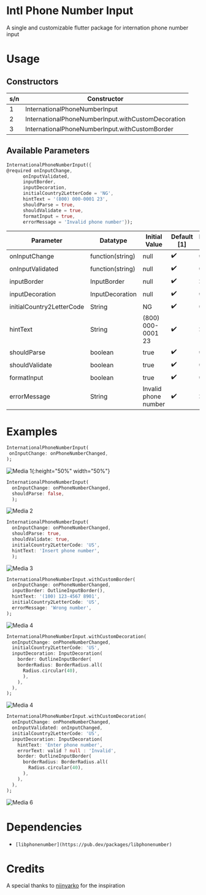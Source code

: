 # Intl Phone Number Input

A single and customizable flutter package for internation phone number input


# Usage
## Constructors

| s/n | Constructor                                             |
| --- | ------------------------------------------------------- |
|  1  | InternationalPhoneNumberInput                           |
|  2  | InternationalPhoneNumberInput.withCustomDecoration      |
|  3  | InternationalPhoneNumberInput.withCustomBorder          |

## Available Parameters

```dart
InternationalPhoneNumberInput({
@required onInputChange,
      onInputValidated,
      inputBorder,
      inputDecoration,
      initialCountry2LetterCode = 'NG',
      hintText = '(800) 000-0001 23',
      shouldParse = true,
      shouldValidate = true,
      formatInput = true,
      errorMessage = 'Invalid phone number'});
```

| Parameter                     | Datatype          |    Initial Value     |    Default [1]     |   Decoration [2]   |  CustomBorder [3]  |
|-------------------------------|-------------------|----------------------|--------------------|--------------------|--------------------|
| onInputChange                 | function(string)  |        null          | :heavy_check_mark: | :heavy_check_mark: | :heavy_check_mark: |
| onInputValidated              | function(string)  |        null          | :heavy_check_mark: | :heavy_check_mark: | :heavy_check_mark: |
| inputBorder                   | InputBorder       |        null          | :heavy_check_mark: |        :x:         | :heavy_check_mark: |
| inputDecoration               | InputDecoration   |        null          | :heavy_check_mark: | :heavy_check_mark: |        :x:         |
| initialCountry2LetterCode     | String            |         NG           | :heavy_check_mark: | :heavy_check_mark: | :heavy_check_mark: |
| hintText                      | String            |  (800) 000-0001 23   | :heavy_check_mark: |        :x:         | :heavy_check_mark: |
| shouldParse                   | boolean           |        true          | :heavy_check_mark: | :heavy_check_mark: | :heavy_check_mark: |
| shouldValidate                | boolean           |        true          | :heavy_check_mark: | :heavy_check_mark: | :heavy_check_mark: |
| formatInput                   | boolean           |        true          | :heavy_check_mark: | :heavy_check_mark: | :heavy_check_mark: |
| errorMessage                  | String            | Invalid phone number | :heavy_check_mark: |        :x:         | :heavy_check_mark: |


# Examples
```dart
InternationalPhoneNumberInput(
 onInputChange: onPhoneNumberChanged,
);
```
![Media 1](https://raw.githubusercontent.com/natintosh/intl-phone-number-input/master/media/media_1.gif){:height="50%" width="50%"}


```dart
InternationalPhoneNumberInput(
  onInputChange: onPhoneNumberChanged,
  shouldParse: false,
  );
```
![Media 2](https://raw.githubusercontent.com/natintosh/intl-phone-number-input/master/media/media_2.gif)


```dart
InternationalPhoneNumberInput(
  onInputChange: onPhoneNumberChanged,
  shouldParse: true,
  shouldValidate: true,
  initialCountry2LetterCode: 'US',
  hintText: 'Insert phone number',
  );
```
    
![Media 3](https://raw.githubusercontent.com/natintosh/intl-phone-number-input/master/media/media_3.gif)


```dart
InternationalPhoneNumberInput.withCustomBorder(
  onInputChange: onPhoneNumberChanged,
  inputBorder: OutlineInputBorder(),
  hintText: '(100) 123-4567 8901',
  initialCountry2LetterCode: 'US',
  errorMessage: 'Wrong number',
);
```
![Media 4](https://raw.githubusercontent.com/natintosh/intl-phone-number-input/master/media/media_4.gif)


```dart
InternationalPhoneNumberInput.withCustomDecoration(
  onInputChange: onPhoneNumberChanged,
  initialCountry2LetterCode: 'US',
  inputDecoration: InputDecoration(
    border: OutlineInputBorder(
    borderRadius: BorderRadius.all(
      Radius.circular(40),
      ),
    ),
  ),
);
```
![Media 4](https://raw.githubusercontent.com/natintosh/intl-phone-number-input/master/media/media_5.gif)


```dart
InternationalPhoneNumberInput.withCustomDecoration(
  onInputChange: onPhoneNumberChanged,
  onInputValidated: onInputChanged,
  initialCountry2LetterCode: 'US',
  inputDecoration: InputDecoration(
    hintText: 'Enter phone number',
    errorText: valid ? null : 'Invalid',
    border: OutlineInputBorder(
      borderRadius: BorderRadius.all(
        Radius.circular(40),
      ),
    ),
  ),
);
```
![Media 6](https://raw.githubusercontent.com/natintosh/intl-phone-number-input/master/media/media_6.gif)

# Dependencies

*     [libphonenumber](https://pub.dev/packages/libphonenumber)

# Credits

A special thanks to [niinyarko](https://github.com/niinyarko/flutter-international-phone-input) for the inspiration
